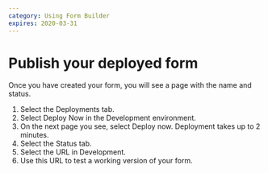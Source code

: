 ```yaml
---
category: Using Form Builder
expires: 2020-03-31
---
```


# Publish your deployed form
Once you have created your form, you will see a page with the name and status.
1. Select the Deployments tab.
2. Select Deploy Now in the Development environment.
3. On the next page you see, select Deploy now. Deployment takes up to 2 minutes.
4. Select the Status tab.
5. Select the URL in Development.
6. Use this URL to test a working version of your form.
